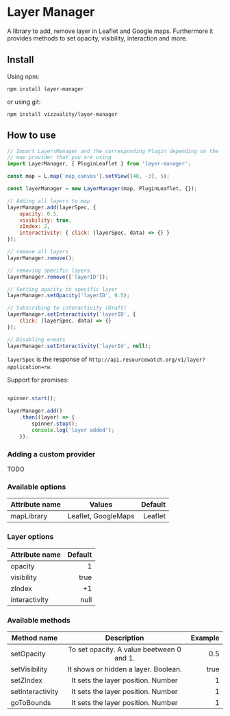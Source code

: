 # Layer Manager

A library to add, remove layer in Leaflet and Google maps. Furthermore it provides methods to set opacity, visibility, interaction and more.

## Install

Using npm:

`npm install layer-manager`

or using git:
 
`npm install vizzuality/layer-manager`

## How to use

```js
// Import LayersManager and the corresponding Plugin depending on the 
// map provider that you are using
import LayerManager, { PluginLeaflet } from 'layer-manager';

const map = L.map('map_canvas').setView([40, -3], 5);

const layerManager = new LayerManager(map, PluginLeaflet, {});

// Adding all layers to map
layerManager.add(layerSpec, {
	opacity: 0.5,
	visibility: true,
	zIndex: 2,
	interactivity: { click: (layerSpec, data) => {} }
});

// remove all layers
layerManager.remove();

// removing specific layers
layerManager.remove(['layerID']); 

// Setting opacity to specific layer
layerManager.setOpacity('layerID', 0.5);

// Subscribing to interactivity (Draft)
layerManager.setInteractivity('layerID', {
	click: (layerSpec, data) => {}
});

// Disabling events
layerManager.setInteractivity('layerId', null);

```

`layerSpec` is the response of `http://api.resourcewatch.org/v1/layer?application=rw`.

Support for promises:

```js

spinner.start();
	
layerManager.add()
	.then((layer) => {
		spinner.stop();
		console.log('layer added');
	});

```

### Adding a custom provider

TODO


### Available options

| Attribute name | Values              | Default |
| -------------- |:-------------------:| -------:|
| mapLibrary     | Leaflet, GoogleMaps | Leaflet |


### Layer options

| Attribute name | Default |
| -------------- | -------:|
| opacity        | 1       |
| visibility     | true    |
| zIndex         | +1      |
| interactivity  | null    |


### Available methods

| Method name      | Description                               | Example    |
| ---------------- | :----------------------------------------:| ---------: |
| setOpacity       | To set opacity. A value beetween 0 and 1. | 0.5        |
| setVisibility    | It shows or hidden a layer. Boolean.      | true       |
| setZIndex        | It sets the layer position. Number        | 1          |
| setInteractivity | It sets the layer position. Number        | 1          |
| goToBounds       | It sets the layer position. Number        | 1          |
